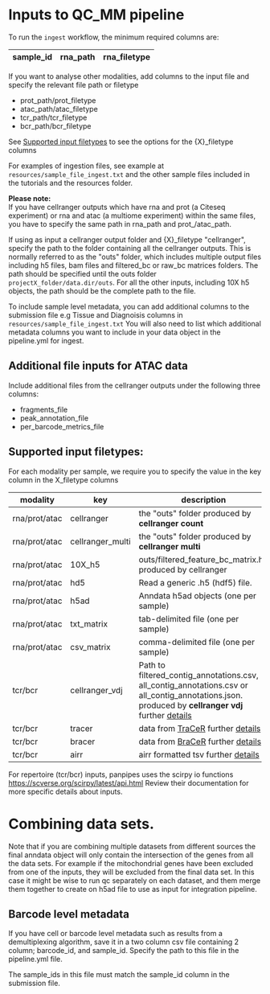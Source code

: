 
# Inputs to QC_MM pipeline

To run the `ingest` workflow, the minimum required columns are:

sample_id | rna_path | rna_filetype  
----------|----------|-------------


If you want to analyse other modalities, add columns to the input file and specify the relevant file path or filetype

- prot_path/prot_filetype
- atac_path/atac_filetype
- tcr_path/tcr_filetype
- bcr_path/bcr_filetype

See [Supported input filetypes](##Supported-input-filetypes) to see the options for the {X}_filetype columns

For examples of ingestion files, see example at `resources/sample_file_ingest.txt` and the other sample files included in the tutorials and the resources folder.

**Please note:**  
If you have cellranger outputs which have rna and prot (a Citeseq experiment) or rna and atac (a multiome experiment) within the same files, you have to specify the same path in rna_path and prot_/atac_path.

If using as input a cellranger output folder and {X}_filetype "cellranger", specify the path to the folder containing all the cellranger outputs. This is normally referred to as the "outs" folder, which includes multiple output files including h5 files, bam files and filtered_bc or raw_bc matrices folders. 
The path should be specified until the outs folder `projectX_folder/data.dir/outs`. 
For all the other inputs, including 10X h5 objects, the path should be the complete path to the file. 


To include sample level metadata, you can add additional columns to the submission file
e.g Tissue and Diagnoisis columns in `resources/sample_file_ingest.txt`
You will also need to list which additional metadata columns you want to include in your data object in the pipeline.yml for ingest.

## Additional file inputs for ATAC data
Include additional files from the cellranger outputs under the following three columns:
- fragments_file 
- peak_annotation_file
- per_barcode_metrics_file

## Supported input filetypes:

For each modality per sample, we require you to specify the value in the key column in the X_filetype columns

modality    |key       |description
------------|----------|----------
rna/prot/atac|cellranger| the "outs" folder produced by **cellranger count**
rna/prot/atac|cellranger_multi| the "outs" folder produced by **cellranger multi**
rna/prot/atac|10X_h5   | outs/filtered_feature_bc_matrix.h5 produced by cellranger
rna/prot/atac|hd5 | Read a generic .h5 (hdf5) file.
rna/prot/atac|h5ad  | Anndata h5ad objects (one per sample)
rna/prot/atac|txt_matrix  | tab-delimited file (one per sample)
rna/prot/atac|csv_matrix  | comma-delimited file (one per sample)
tcr/bcr     |cellranger_vdj| Path to filtered_contig_annotations.csv, all_contig_annotations.csv or all_contig_annotations.json.  produced by **cellranger vdj** further [details](https://scverse.org/scirpy/latest/generated/scirpy.io.read_10x_vdj.html)
tcr/bcr     |tracer| data from [TraCeR](https://github.com/Teichlab/tracer) further [details](https://scverse.org/scirpy/latest/generated/scirpy.io.read_tracer.html)
tcr/bcr     |bracer| data from [BraCeR](https://github.com/Teichlab/bracer) further [details](https://scverse.org/scirpy/latest/generated/scirpy.io.read_bracer.html)
tcr/bcr     |airr  | airr formatted tsv further [details](https://scverse.org/scirpy/latest/generated/scirpy.io.read_airr.html#scirpy.io.read_airr)

For repertoire (tcr/bcr) inputs, panpipes uses the scirpy io functions https://scverse.org/scirpy/latest/api.html 
Review their documentation for more specific details about inputs.


# Combining data sets.
Note that if you are combining multiple datasets from different sources the final anndata object will only contain the intersection of the genes
from all the data sets. For example if the mitochondrial genes have been excluded from one of the inputs, they will be excluded from the final data set.
In this case it might be wise to run qc separately on each dataset, and them merge them together to create on h5ad file to use as input for
integration pipeline.



## Barcode level metadata 
If you have cell or barcode level metadata such as results from a demultiplexing algorithm, save it in a two column csv file containing 2 column; barcode_id, and sample_id. Specify the path to this file in the pipeline.yml file.

The sample_ids in this file must match the sample_id column in the submission file.
